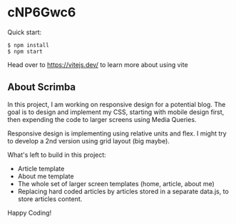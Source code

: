 # cNP6Gwc6

Quick start:

```
$ npm install
$ npm start
````

Head over to https://vitejs.dev/ to learn more about using vite
## About Scrimba

In this project, I am working on responsive design for a potential blog. 
The goal is to design and implement my CSS, starting with mobile design first, then expending the code to larger screens using Media Queries.

Responsive design is implementing using relative units and flex. I might try to develop a 2nd version using grid layout (big maybe).

What's left to build in this project:
- Article template
- About me template
- The whole set of larger screen templates (home, article, about me)
- Replacing hard coded articles by articles stored in a separate data.js, to store articles content.

Happy Coding!
